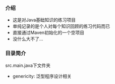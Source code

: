 ### 介绍
- 这是对Java基础知识的练习项目
- 单纯记录的是个人对每个知识回顾的练习代码而已
- 直接通过Maven初始化的一个空项目
- 没什么大不了...

### 目录简介
src.main.java下文件夹
- genericity: 泛型程序设计相关

 